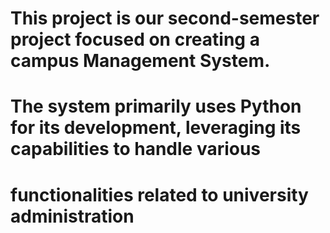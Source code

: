 # This project is our second-semester project focused on creating a campus Management System. 
#  The system primarily uses Python for its development, leveraging its capabilities to handle various
#  functionalities related to university administration
